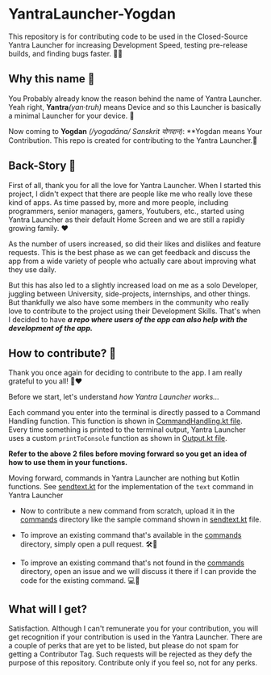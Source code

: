 # YantraLauncher-Yogdan
This repository is for contributing code to be used in the Closed-Source Yantra Launcher for increasing Development Speed, testing pre-release builds, and finding bugs faster. 🐛🚀

## Why this name 🤔
You Probably already know the reason behind the name of Yantra Launcher. Yeah right, **Yantra**_(yan·truh)_ means Device and so this Launcher is basically a minimal Launcher for your device. 📱

Now coming to **Yogdan** _(/yogadāna/ Sanskrit योगदान)_: **Yogdan means Your Contribution. This repo is created for contributing to the Yantra Launcher.🙌

## Back-Story 📖
First of all, thank you for all the love for Yantra Launcher. When I started this project, I didn't expect that there are people like me who really love these kind of apps. As time passed by, more and more people, including programmers, senior managers, gamers, Youtubers, etc., started using Yantra Launcher as their default Home Screen and we are still a rapidly growing family. ❤️

As the number of users increased, so did their likes and dislikes and feature requests. This is the best phase as we can get feedback and discuss the app from a wide variety of people who actually care about improving what they use daily.

But this has also led to a slightly increased load on me as a solo Developer, juggling between University, side-projects, internships, and other things. But thankfully we also have some members in the community who really love to contribute to the project using their Development Skills. That's when I decided to have ***a repo where users of the app can also help with the development of the app.***

## How to contribute? 🤝
Thank you once again for deciding to contribute to the app. I am really grateful to you all! 🙏❤️

Before we start, let's understand _how Yantra Launcher works..._

Each command you enter into the terminal is directly passed to a Command Handling function. This function is shown in [CommandHandling.kt file](CommandHandling.kt).
Every time something is printed to the terminal output, Yantra Launcher uses a custom `printToConsole` function as shown in [Output.kt file](Output.kt).

**Refer to the above 2 files before moving forward so you get an idea of how to use them in your functions.**

Moving forward, commands in Yantra Launcher are nothing but Kotlin functions. See [sendtext.kt](commands/sendText.kt) for the implementation of the `text` command in Yantra Launcher

- Now to contribute a new command from scratch, upload it in the [commands](/commands) directory like the sample command shown in [sendtext.kt](commands/sendText.kt) file.

- To improve an existing command that's available in the [commands](/commands) directory, simply open a pull request. 🛠️🔄

- To improve an existing command that's not found in the [commands](/commands) directory, open an issue and we will discuss it there if I can provide the code for the existing command.  💻🔧


## What will I get?
Satisfaction. Although I can't remunerate you for your contribution, you will get recognition if your contribution is used in the Yantra Launcher. There are a couple of perks that are yet to be listed, but please do not spam for getting a Contributor Tag. Such requests will be rejected as they defy the purpose of this repository. Contribute only if you feel so, not for any perks.
